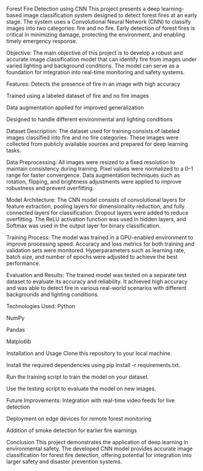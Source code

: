 Forest Fire Detection using CNN
This project presents a deep learning-based image classification system designed to detect forest fires at an early stage. The system uses a Convolutional Neural Network (CNN) to classify images into two categories: fire and no fire. Early detection of forest fires is critical in minimizing damage, protecting the environment, and enabling timely emergency response.

Objective:
The main objective of this project is to develop a robust and accurate image classification model that can identify fire from images under varied lighting and background conditions. The model can serve as a foundation for integration into real-time monitoring and safety systems.

Features:
Detects the presence of fire in an image with high accuracy

Trained using a labeled dataset of fire and no fire images

Data augmentation applied for improved generalization

Designed to handle different environmental and lighting conditions

Dataset Description:
The dataset used for training consists of labeled images classified into fire and no fire categories. These images were collected from publicly available sources and prepared for deep learning tasks.

Data Preprocessing:
All images were resized to a fixed resolution to maintain consistency during training. Pixel values were normalized to a 0–1 range for faster convergence. Data augmentation techniques such as rotation, flipping, and brightness adjustments were applied to improve robustness and prevent overfitting.

Model Architecture:
The CNN model consists of convolutional layers for feature extraction, pooling layers for dimensionality reduction, and fully connected layers for classification. Dropout layers were added to reduce overfitting. The ReLU activation function was used in hidden layers, and Softmax was used in the output layer for binary classification.

Training Process:
The model was trained in a GPU-enabled environment to improve processing speed. Accuracy and loss metrics for both training and validation sets were monitored. Hyperparameters such as learning rate, batch size, and number of epochs were adjusted to achieve the best performance.

Evaluation and Results:
The trained model was tested on a separate test dataset to evaluate its accuracy and reliability. It achieved high accuracy and was able to detect fire in various real-world scenarios with different backgrounds and lighting conditions.

Technologies Used:
Python

NumPy

Pandas

Matplotlib

Installation and Usage
Clone this repository to your local machine.

Install the required dependencies using pip install -r requirements.txt.

Run the training script to train the model on your dataset.

Use the testing script to evaluate the model on new images.

Future Improvements:
Integration with real-time video feeds for live detection

Deployment on edge devices for remote forest monitoring

Addition of smoke detection for earlier fire warnings

Conclusion
This project demonstrates the application of deep learning in environmental safety. The developed CNN model provides accurate image classification for forest fire detection, offering potential for integration into larger safety and disaster prevention systems.
